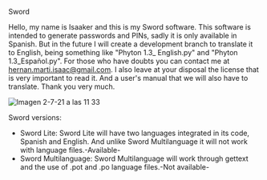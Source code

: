 Sword

Hello, my name is Isaaker and this is my Sword software. This software is intended to generate passwords and PINs, sadly it is only available in Spanish. But in the future I will create a development branch to translate it to English, being something like "Phyton 1.3_ English.py" and "Phyton 1.3_Español.py". For those who have doubts you can contact me at hernan.marti.isaac@gmail.com.
I also leave at your disposal the license that is very important to read it. And a user's manual that we will also have to translate.
Thank you very much.


![Imagen 2-7-21 a las 11 33](https://user-images.githubusercontent.com/77550577/124254773-b0b92d80-db29-11eb-9a58-c2b790fbea85.jpeg)

Sword versions:
- Sword Lite: Sword Lite will have two languages integrated in its code, Spanish and English. And unlike Sword Multilanguage it will not work with language files.-Available-
- Sword Multilanguage: Sword Multilanguage will work through gettext and the use of .pot and .po language files.-Not available-
